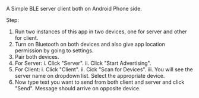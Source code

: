 A Simple BLE server client both on Android Phone side.

Step:
1. Run two instances of this app in two devices, one for server and other for client.
2. Turn on Bluetooth on both devices and also give app location permission by going to settings.
3. Pair both devices.
4. For Server:
	i. Click "Server".
	ii. Click "Start Advertising".
5. For Client:
	i. Click "Client".
	ii. Cick "Scan for Devices".
	iii. You will see the server name on dropdown list. Select the appropriate device.
6. Now type text you want to send from both client and server and click "Send". Message should arrive on opposite device.
